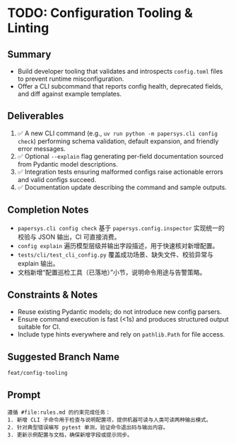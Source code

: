 # TODO: Configuration Tooling & Linting

## Summary
- Build developer tooling that validates and introspects `config.toml` files to prevent runtime misconfiguration.
- Offer a CLI subcommand that reports config health, deprecated fields, and diff against example templates.

## Deliverables
1. ✅ A new CLI command (e.g., `uv run python -m papersys.cli config check`) performing schema validation, default expansion, and friendly error messages.
2. ✅ Optional `--explain` flag generating per-field documentation sourced from Pydantic model descriptions.
3. ✅ Integration tests ensuring malformed configs raise actionable errors and valid configs succeed.
4. ✅ Documentation update describing the command and sample outputs.

## Completion Notes
- `papersys.cli config check` 基于 `papersys.config.inspector` 实现统一的校验与 JSON 输出，CI 可直接消费。
- `config explain` 遍历模型层级并输出字段描述，用于快速核对新增配置。
- `tests/cli/test_cli_config.py` 覆盖成功场景、缺失文件、校验异常与 explain 输出。
- 文档新增“配置巡检工具（已落地）”小节，说明命令用途与告警策略。

## Constraints & Notes
- Reuse existing Pydantic models; do not introduce new config parsers.
- Ensure command execution is fast (<1s) and produces structured output suitable for CI.
- Include type hints everywhere and rely on `pathlib.Path` for file access.

## Suggested Branch Name
`feat/config-tooling`

## Prompt
```
遵循 #file:rules.md 的约束完成任务：
1. 新增 CLI 子命令用于检查与说明配置项，提供机器可读与人类可读两种输出模式。
2. 针对典型错误编写 pytest 单测，验证命令退出码与输出内容。
3. 更新示例配置与文档，确保新增字段或提示同步。
```
